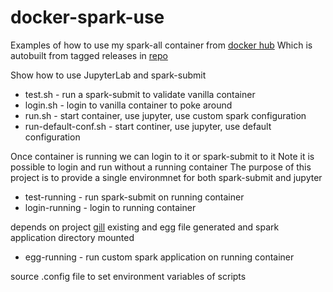 # docker-spark-use
Examples of how to use my spark-all container from
[docker hub](https://cloud.docker.com/repository/docker/quagly/spark-all)
Which is autobuilt from tagged releases in
[repo](https://github.com/quagly/docker-spark-create)

Show how to use JupyterLab and spark-submit

* test.sh - run a spark-submit to validate vanilla container
* login.sh - login to vanilla container to poke around
* run.sh - start container, use jupyter, use custom spark configuration
* run-default-conf.sh - start continer, use jupyter, use default configuration

Once container is running we can login to it or spark-submit to it
Note it is possible to login and run without a running container
The purpose of this project is to provide a single environmnet for both
spark-submit and jupyter

* test-running - run spark-submit on running container
* login-running - login to running container

depends on project [gill](https://github.com/quagly/gill)
existing and egg file generated
and spark application directory mounted
* egg-running - run custom spark application on running container

source .config file to set environment variables of scripts

